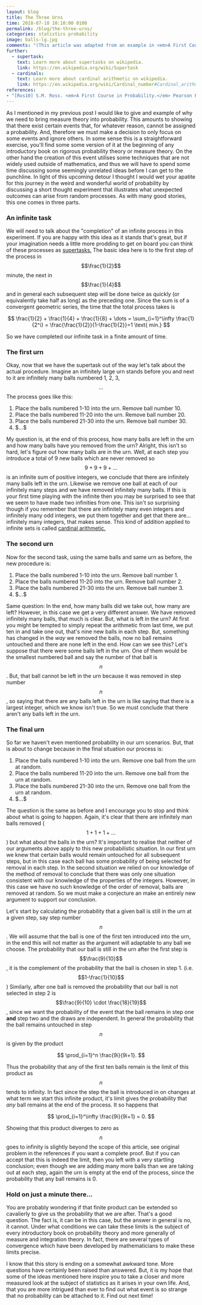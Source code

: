```yaml
---
layout: blog
title: The Three Urns
time: 2018-07-10 10:10:00 0100
permalink: /blog/the-three-urns/
categories: statistics probability
image: balls-lg.jpg
comments: "(This article was adapted from an example in <em>A First Course in Probability</em> [Ros10])"
further:
  - supertask:  
    text: Learn more about supertasks on wikipedia.
    link: https://en.wikipedia.org/wiki/Supertask
  - cardinals:
    text: Learn more about cardinal arithmetic on wikipedia.
    link: https://en.wikipedia.org/wiki/Cardinal_number#Cardinal_arithmetic
references:
- "[Ros10] S.M. Ross. <em>A First Course in Probability.</em> Pearson Prentice Hall, 2010.: 46-48"
---
```


As I mentioned in my previous post I would like to give and example of why we need to bring measure theory into probability. This amounts to showing that there exist certain events that, for whatever reason, cannot be assigned a probability. And, therefore we must make a decision to only focus on some events and ignore others. In some sense this is a straightforward exercise, you'll find some some version of it at the beginning of any introductory book on rigorous probability theory or measure theory. On the other hand the creation of this event utilises some techniques that are not widely used outside of mathematics, and thus we will have to spend some time discussing some seemingly unrelated ideas before I can get to the punchline. In light of this upcoming detour I thought I would wet your apatite for this journey in the weird and wonderful world of probability by discussing a short thought experiment that illustrates what unexpected outcomes can arise from random processes. As with many good stories, this one comes in three parts.

### An infinite task

We will need to talk about the "completion" of an infinite process in this experiment. If you are happy with this idea as it stands that's great, but if your imagination needs a little more prodding to get on board you can think of these processes as [supertasks.][1] The basic idea here is to the first step of the process in $$\frac{1}{2}$$ minute, the next in $$\frac{1}{4}$$ and in general each subsequent step will be done twice as quickly (or equivalently take half as long) as the preceding one. Since the sum is of a convergent geometric series, the time that the total process takes is


$$
\frac{1}{2} + \frac{1}{4} + \frac{1}{8} + \dots = \sum_{i=1}^\infty \frac{1}{2^i} = \frac{\frac{1}{2}}{1-\frac{1}{2}}=1 \text{ min.}
$$

So we have completed our infinite task in a finite amount of time. 

### The first urn

Okay, now that we have the supertask out of the way let's talk about the actual procedure. Imagine an infinitely large urn stands before you and next to it are infinitely many balls numbered 1, 2, 3, $$\dots$$ The process goes like this:

1. Place the balls numbered 1-10 into the urn. Remove ball number 10.
1. Place the balls numbered 11-20 into the urn. Remove ball number 20.
1. Place the balls numbered 21-30 into the urn. Remove ball number 30.
1. \$$\dots\$$

My question is, at the end of this process, how many balls are left in the urn and how many balls have you removed from the urn? Alright, this isn't so hard, let's figure out how many balls are in the urn. Well, at each step you introduce a total of 9 new balls which are never removed so $$9+9+9+ \dots$$ is an infinite sum of positive integers, we conclude that there are infinitely many balls left in the urn. Likewise we remove one ball at each of our infinitely many steps and we have removed infinitely many balls. If this is your first time playing with the infinite then you may be surprised to see that we seem to have made two infinities from one. This isn't *so* surprising though if you remember that there are infinitely many even integers and infinitely many odd integers, we put them together and get that there are... infinitely many integers, that makes sense. This kind of addition applied to infinite sets is called [cardinal arithmetic.][2]

### The second urn

Now for the second task, using the same balls and same urn as before, the new procedure is:

1. Place the balls numbered 1-10 into the urn. Remove ball number 1.
1. Place the balls numbered 11-20 into the urn. Remove ball number 2.
1. Place the balls numbered 21-30 into the urn. Remove ball number 3.
1. \$$\dots\$$

Same question: In the end, how many balls did we take out, how many are left? However, in this case we get a very different answer. We have removed infinitely many balls, that much is clear. But, what is left in the urn? At first you might be tempted to simply repeat the arithmetic from last time, we put ten in and take one out, that's nine new balls in each step. But, something has changed in the *way* we removed the balls, now no ball remains untouched and there are none left in the end. How can we see this? Let's suppose that there were some balls left in the urn. One of them would be the smallest numbered ball and say the number of that ball is $$n$$. But, that ball cannot be left in the urn because it was removed in step number $$n$$, so saying that there are any balls left in the urn is like saying that there is a largest integer, which we know isn't true. So we must conclude that there aren't any  balls left in the urn.

### The final urn

So far we haven't even mentioned probability in our urn scenarios. But, that is about to change because in the final situation our process is:

1. Place the balls numbered 1-10 into the urn. Remove one ball from the urn at random.
1. Place the balls numbered 11-20 into the urn. Remove one ball from the urn at random.
1. Place the balls numbered 21-30 into the urn. Remove one ball from the urn at random.
1. \$$\dots\$$

The question is the same as before and I encourage you to stop and think about what is going to happen. Again, it's clear that there are infinitely man balls removed ($$1+1+1+\dots$$) but what about the balls in the urn? It's important to realise that neither of our arguments above apply to this new probabilistic situation. In our first urn we knew that certain balls would remain untouched for all subsequent steps, but in this case each ball has some probability of being selected for removal in each step. In the second situation we relied on our knowledge of the method of removal to conclude that there was only one situation consistent with our knowledge of the properties of the integers. However, in this case we have no such knowledge of the order of removal, balls are removed at random. So we must make a conjecture an make an entirely new argument to support our conclusion.

Let's start by calculating the probability that a given ball is still in the urn at a given step, say step number $$n$$. We will assume that the ball is one of the first ten introduced into the urn, in the end this will not matter as the argument will adaptable to any ball we choose. The probability that our ball is still in the urn after the first step is $$\frac{9}{10}$$, it is the complement of the probability that the ball is chosen in step 1. (i.e. $$1-\frac{1}{10}$$) Similarly, after one ball is removed the probability that our ball is not selected in step 2 is $$\frac{9}{10} \cdot \frac{18}{19}$$, since we want the probability of the event that the ball remains in step one **and** step two and the draws are independent. In general the probability that the ball remains untouched in step $$n$$ is given by the product

$$
\prod_{i=1}^n \frac{9i}{9i+1}.
$$

Thus the probability that any of the first ten balls remain is the limit of this product as $$n$$ tends to infinity. In fact since the step the ball is introduced in on changes at what term we start this infinite product, it's limit gives the probability that *any* ball remains at the end of the process. It so happens that

$$
\prod_{i=1}^\infty \frac{9i}{9i+1} = 0.
$$

Showing that this product diverges to zero as $$n$$ goes to infinity is slightly beyond the scope of this article, see original problem in the references if you want a complete proof. But if you can accept that this is indeed the limit, then you left with a very startling conclusion; even though we are adding many more balls than we are taking out at each step, again the urn is empty at the end of the process, since the probability that any ball remains is 0.

### Hold on just a minute there...

You are probably wondering if that finite product can be extended so cavalierly to give us the probability that we are after. That's a good question. The fact is, it can be in this case, but the answer in general is no, it cannot. Under what conditions we can take these limits is the subject of every introductory book on probability theory and more generally of measure and integration theory. In fact, there are several types of convergence which have been developed by mathematicians to make these limits precise.

I know that this story is ending on a somewhat awkward tone. More questions have certainly been raised than answered. But, it is my hope that some of the ideas mentioned here inspire you to take a closer and more measured look at the subject of statistics as it arises in your own life. And, that you are more intrigued than ever to find out what event is so strange that no probability can be attached to it. Find out next time!
 

[1]: https://en.wikipedia.org/wiki/Supertask
[2]: https://en.wikipedia.org/wiki/Cardinal_number#Cardinal_arithmetic
